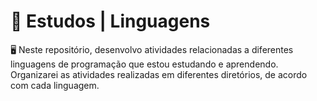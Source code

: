 # 📌 **Estudos | Linguagens**

🖥️ Neste repositório, desenvolvo atividades relacionadas a diferentes linguagens de programação que estou estudando e aprendendo. Organizarei as atividades realizadas em diferentes diretórios, de acordo com cada linguagem.
